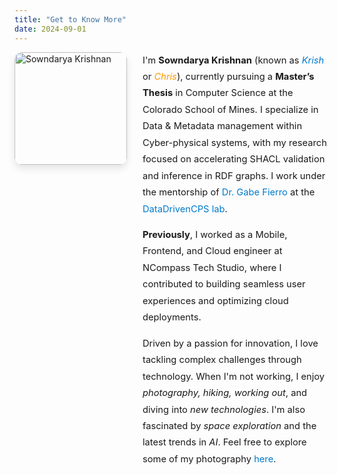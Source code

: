 ```yaml
---
title: "Get to Know More"
date: 2024-09-01
---
```


<div style="display: flex; align-items: flex-start; margin-bottom: 30px;">
    <img src="/images/p2.jpeg" alt="Sowndarya Krishnan" style="width: 180px; height: auto; border-radius: 12px; margin-right: 25px; box-shadow: 0px 6px 12px rgba(0, 0, 0, 0.1);">
    <div style="max-width: 720px;">
        <p style="font-size: 1.05em; line-height: 1.8em;  margin: 0 0 15px 0;">
            I'm <strong>Sowndarya Krishnan</strong> (known as <em><span style="color: #007acc;">Krish</span></em> or <em><span style="color: #FF9800;">Chris</span></em>), currently pursuing a <strong>Master’s Thesis</strong> in Computer Science at the Colorado School of Mines. I specialize in Data & Metadata management within Cyber-physical systems, with my research focused on accelerating SHACL validation and inference in RDF graphs. I work under the mentorship of <a href="https://gtf.fyi/" style="color: #007acc; text-decoration: none;">Dr. Gabe Fierro</a> at the <a href="https://datadrivencps.github.io/website/" style="color: #007acc; text-decoration: none;">DataDrivenCPS lab</a>.
        </p>
        <p style="font-size: 1.05em; line-height: 1.8em; margin: 0 0 15px 0;">
            <strong>Previously</strong>, I worked as a Mobile, Frontend, and Cloud engineer at NCompass Tech Studio, where I contributed to building seamless user experiences and optimizing cloud deployments.
        </p>
        <p style="font-size: 1.05em; line-height: 1.8em;  margin: 0;">
            Driven by a passion for innovation, I love tackling complex challenges through technology. When I'm not working, I enjoy <em>photography, hiking, working out</em>, and diving into <em>new technologies</em>. I'm also fascinated by <em>space exploration</em> and the latest trends in <em>AI</em>. Feel free to explore some of my photography <a href="/gallery/" style="color: #007acc; text-decoration: none;">here</a>.
        </p>
    </div>
</div>

